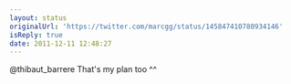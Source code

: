 ```yaml
---
layout: status
originalUrl: 'https://twitter.com/marcgg/status/145847410780934146'
isReply: true
date: 2011-12-11 12:48:27
---
```


@thibaut_barrere That's my plan too ^^
